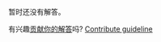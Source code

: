 
暂时还没有解答。

有兴趣[贡献你的解答](https://github.com/BFEdev/BFE.dev-solutions/blob/main/question/what-is-the-pros-and-cons-of-node.js_zh.md)吗? [Contribute guideline](https://github.com/BFEdev/BFE.dev-solutions#how-to-contribute)
